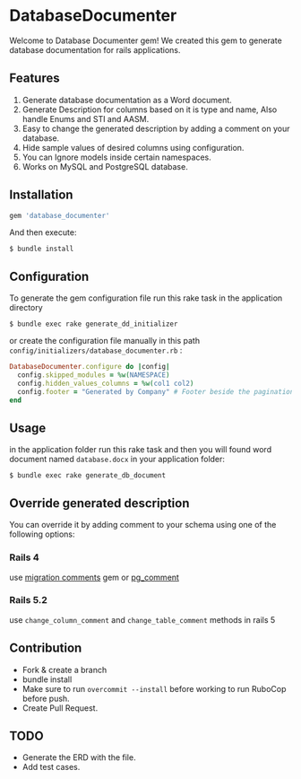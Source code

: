 # DatabaseDocumenter

Welcome to Database Documenter gem! We created this gem to generate database documentation for rails applications.

## Features

1. Generate database documentation as a Word document.
2. Generate Description for columns based on it is type and name, Also handle Enums and STI and AASM.
3. Easy to change the generated description by adding a comment on your database.
4. Hide sample values of desired columns using configuration.
5. You can Ignore models inside certain namespaces.
6. Works on MySQL and PostgreSQL database.

## Installation

```ruby
gem 'database_documenter'
```

And then execute:

    $ bundle install

## Configuration

To generate the gem configuration file run this rake task in the application directory

    $ bundle exec rake generate_dd_initializer

or create the configuration file manually in this path `config/initializers/database_documenter.rb` :

```ruby
DatabaseDocumenter.configure do |config|
  config.skipped_modules = %w(NAMESPACE)
  config.hidden_values_columns = %w(col1 col2)
  config.footer = "Generated by Company" # Footer beside the pagination
end
```

## Usage

in the application folder run this rake task and then you will found word document named `database.docx` in your application folder:

    $ bundle exec rake generate_db_document

## Override generated description
You can override it by adding comment to your schema using one of the following options:

### Rails 4
use [migration comments](https://github.com/pinnymz/migration_comments) gem or [pg_comment](https://github.com/albertosaurus/pg_comment)

### Rails 5.2
use `change_column_comment` and `change_table_comment` methods in rails 5

## Contribution

- Fork & create a branch
- bundle install
- Make sure to run `overcommit --install` before working to run RuboCop before push.
- Create Pull Request.

## TODO

- Generate the ERD with the file.
- Add test cases.
